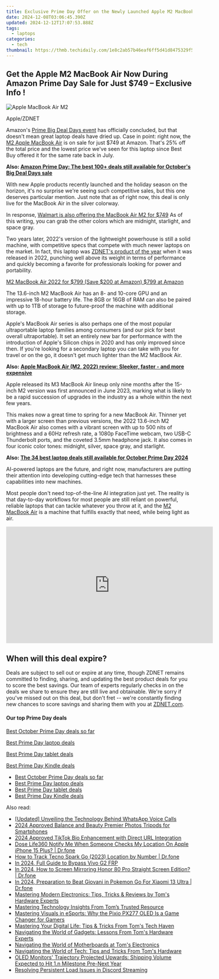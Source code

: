 ```yaml
---
title: Exclusive Prime Day Offer on the Newly Launched Apple M2 MacBook Air – Grab for Just $749 From ZDNET
date: 2024-12-08T03:06:45.390Z
updated: 2024-12-12T17:07:53.888Z
tags:
  - laptops
categories:
  - tech
thumbnail: https://thmb.techidaily.com/1e8c2ab57b46eaf6ff5d41d8475329f5a8c0f038b7f2487e0870591a0ece1b67.jpg
---
```


## Get the Apple M2 MacBook Air Now During Amazon Prime Day Sale for Just $749 – Exclusive Info !

![Apple MacBook Air M2](https://www.zdnet.com/a/img/resize/beb34136418000140523349e4debf35e317f7621/2024/10/07/52df9c26-8207-4479-b338-baa6f0120750/macbook2022a.jpg?auto=webp&width=1280)

Apple/ZDNET

Amazon's [Prime Big Deal Days event](https://www.zdnet.com/home-and-office/october-prime-day-2024-heres-everything-you-need-to-know-2024-10-07/) has officially concluded, but that doesn't mean great laptop deals have dried up. Case in point: right now, the [M2 Apple MacBook Air](https://buy.geni.us/Proxy.ashx?TSID=368250&GR%5FURL=https%3A%2F%2Fwww.amazon.com%2Fdp%2FB0B3CDZLTB%2F%3Ftag%3Dzd-buy-button-20%26ascsubtag%3D%5F%5FCOM%5FCLICK%5FID%5F%5F%7C10971e52-06e0-4941-b2cf-20658ff7c129%7Cdtp&dtb=1) is on sale for just $749 at Amazon. That's 25% off the total price and the lowest price we've seen for this laptop since Best Buy offered it for the same rate back in July. 

**Also: [Amazon Prime Day: The best 100+ deals still available for October's Big Deal Days sale](https://www.zdnet.com/article/best-amazon-prime-day-deals-2024-10-10/)**

With new Apple products recently launched and the holiday season on the horizon, it's no surprise we're seeing such competitive sales, but this one deserves particular mention. Just note that as of right now, this deal is only live for the MacBook Air in the silver colorway. 

In response, [Walmart is also offering the MacBook Air M2 for $749](https://shop-links.co/link/?url=https%3A%2F%2Fwww.bestbuy.com%2Fsite%2Fapple-macbook-air-13-6-laptop-m2-chip-built-for-apple-intelligence-8gb-memory-256gb-ssd-midnight%2F6509650.p&publisher_slug=itechdaily19598&exclusive=1) As of this writing, you can grab the other colors which are midnight, starlight, and space gray. 

Two years later, 2022's version of the lightweight powerhouse is still a solid machine, with competitive specs that compete with much newer laptops on the market. In fact, this laptop was [ZDNET's product of the year](https://www.zdnet.com/article/m2-macbook-air-zdnets-product-of-the-year/) when it was released in 2022, punching well above its weight in terms of performance and quickly becoming a favorite for professionals looking for power and portability.

[M2 MacBook Air 2022 for $799 (Save $200 at Amazon) $799 at Amazon](https://buy.geni.us/Proxy.ashx?TSID=368250&GR%5FURL=https%3A%2F%2Fwww.amazon.com%2F2022-Apple-MacBook-Laptop-chip%2Fdp%2FB0B3C2R8MP%3Ftag%3Dzd-buy-button-20%26ascsubtag%3D%5F%5FCOM%5FCLICK%5FID%5F%5F%7C10971e52-06e0-4941-b2cf-20658ff7c129%7Cdtp&dtb=1)

The 13.6-inch M2 MacBook Air has an 8- and 10-core GPU and an impressive 18-hour battery life. The 8GB or 16GB of RAM can also be paired with up to 1TB of storage to future-proof the machine with additional storage. 

Apple's MacBook Air series is also perhaps one of the most popular ultraportable laptop families among consumers (and our pick for best overall ultraportable). It set an entirely new bar for performance with the introduction of Apple's Silicon chips in 2020 and has only improved since then. If you're looking for a secondary laptop you can take with you for travel or on the go, it doesn't get much lighter than the M2 MacBook Air. 

**Also:** [**Apple MacBook Air (M2, 2022) review: Sleeker, faster - and more expensive**](https://www.zdnet.com/article/apple-macbook-air-m2-2022-review/)

Apple released its M3 MacBook Air lineup only nine months after the 15-inch M2 version was first announced in June 2023, marking what is likely to be a rapid succession of upgrades in the industry as a whole within the next few years. 

This makes now a great time to spring for a new MacBook Air. Thinner yet with a larger screen than previous versions, the 2022 13.6-inch M2 MacBook Air also comes with a vibrant screen with up to 500 nits of brightness and a 60Hz refresh rate, a 1080p FaceTime webcam, two USB-C Thunderbolt ports, and the coveted 3.5mm headphone jack. It also comes in four iconic color tones: midnight, silver, space gray, and starlight. 

**Also: [The 34 best laptop deals still available for October Prime Day 2024](https://www.zdnet.com/article/best-prime-day-laptop-deals-2024-10-10/)**

AI-powered laptops are the future, and right now, manufacturers are putting their attention into developing cutting-edge tech that harnesses these capabilities into new machines.

Most people don't need top-of-the-line AI integration just yet. The reality is that day-to-day workflows for most people are still reliant on powerful, reliable laptops that can tackle whatever you throw at it, and the [M2 MacBook Air](https://buy.geni.us/Proxy.ashx?TSID=368250&GR%5FURL=https%3A%2F%2Fwww.amazon.com%2Fdp%2FB0B3CDZLTB%2F%3Ftag%3Dzd-buy-button-20%26ascsubtag%3D%5F%5FCOM%5FCLICK%5FID%5F%5F%7C10971e52-06e0-4941-b2cf-20658ff7c129%7Cdtp&dtb=1) is a machine that fulfills exactly that need, while being light as air. 

<!-- affiliate ads begin -->
<iframe width="560" height="315" src="https://www.youtube.com/embed/MHafwnWSEQk?si=rejNVNpJZH2SqNLy" title="YouTube video player" frameborder="0" allow="accelerometer; autoplay; clipboard-write; encrypted-media; gyroscope; picture-in-picture; web-share" referrerpolicy="strict-origin-when-cross-origin" allowfullscreen></iframe>
<!-- affiliate ads end -->

## When will this deal expire?

Deals are subject to sell out or expire at any time, though ZDNET remains committed to finding, sharing, and updating the best product deals for you to score the best savings. Our team of experts regularly checks in on the deals we share to ensure they are still live and obtainable. We're sorry if you've missed out on this deal, but don't fret -- we're constantly finding new chances to score savings and sharing them with you at [ZDNET.com](https://www.zdnet.com/). 

#### Our top Prime Day deals

[Best October Prime Day deals so far](https://www.zdnet.com/article/best-amazon-prime-day-deals-2024-10-10/ "Best October Prime Day deals so far")

[Best Prime Day laptop deals](https://www.zdnet.com/article/best-prime-day-laptop-deals-2024-10-10/ "Best Prime Day laptop deals")

[Best Prime Day tablet deals](https://www.zdnet.com/article/best-prime-day-tablet-deals-2024-10-10/ "Best Prime Day tablet deals")

[Best Prime Day Kindle deals](https://www.zdnet.com/article/best-prime-day-kindle-deals-10-10-2024/ "Best Prime Day Kindle deals")

* [Best October Prime Day deals so far](https://www.zdnet.com/article/best-amazon-prime-day-deals-2024-10-10/ "Best October Prime Day deals so far")
* [Best Prime Day laptop deals](https://www.zdnet.com/article/best-prime-day-laptop-deals-2024-10-10/ "Best Prime Day laptop deals")
* [Best Prime Day tablet deals](https://www.zdnet.com/article/best-prime-day-tablet-deals-2024-10-10/ "Best Prime Day tablet deals")
* [Best Prime Day Kindle deals](https://www.zdnet.com/article/best-prime-day-kindle-deals-10-10-2024/ "Best Prime Day Kindle deals")

<ins class="adsbygoogle"
     style="display:block"
     data-ad-format="autorelaxed"
     data-ad-client="ca-pub-7571918770474297"
     data-ad-slot="1223367746"></ins>

<ins class="adsbygoogle"
     style="display:block"
     data-ad-client="ca-pub-7571918770474297"
     data-ad-slot="8358498916"
     data-ad-format="auto"
     data-full-width-responsive="true"></ins>

<span class="atpl-alsoreadstyle">Also read:</span>
<div><ul>
<li><a href="https://article-knowledge.techidaily.com/updated-unveiling-the-technology-behind-whatsapp-voice-calls/"><u>[Updated] Unveiling the Technology Behind WhatsApp Voice Calls</u></a></li>
<li><a href="https://extra-information.techidaily.com/2024-approved-balance-and-beauty-premier-photos-tripods-for-smartphones/"><u>2024 Approved Balance and Beauty Premier Photos Tripods for Smartphones</u></a></li>
<li><a href="https://some-tips.techidaily.com/2024-approved-tiktok-bio-enhancement-with-direct-url-integration/"><u>2024 Approved TikTok Bio Enhancement with Direct URL Integration</u></a></li>
<li><a href="https://fake-location.techidaily.com/dose-life360-notify-me-when-someone-checks-my-location-on-apple-iphone-15-plus-drfone-by-drfone-virtual-ios/"><u>Dose Life360 Notify Me When Someone Checks My Location On Apple iPhone 15 Plus? | Dr.fone</u></a></li>
<li><a href="https://android-location-track.techidaily.com/how-to-track-tecno-spark-go-2023-location-by-number-drfone-by-drfone-virtual-android/"><u>How to Track Tecno Spark Go (2023) Location by Number | Dr.fone</u></a></li>
<li><a href="https://bypass-frp.techidaily.com/in-2024-full-guide-to-bypass-vivo-g2-frp-by-drfone-android/"><u>In 2024, Full Guide to Bypass Vivo G2 FRP</u></a></li>
<li><a href="https://screen-mirror.techidaily.com/in-2024-how-to-screen-mirroring-honor-80-pro-straight-screen-edition-drfone-by-drfone-android/"><u>In 2024, How to Screen Mirroring Honor 80 Pro Straight Screen Edition? | Dr.fone</u></a></li>
<li><a href="https://change-location.techidaily.com/in-2024-preparation-to-beat-giovani-in-pokemon-go-for-xiaomi-13-ultra-drfone-by-drfone-virtual-android/"><u>In 2024, Preparation to Beat Giovani in Pokemon Go For Xiaomi 13 Ultra | Dr.fone</u></a></li>
<li><a href="https://hardware-reviews.techidaily.com/mastering-modern-electronics-tips-tricks-and-reviews-by-toms-hardware-experts/"><u>Mastering Modern Electronics: Tips, Tricks & Reviews by Tom's Hardware Experts</u></a></li>
<li><a href="https://hardware-reviews.techidaily.com/mastering-technology-insights-from-toms-trusted-resource/"><u>Mastering Technology Insights From Tom’s Trusted Resource</u></a></li>
<li><a href="https://hardware-reviews.techidaily.com/mastering-visuals-in-esports-why-the-pixio-px277-oled-is-a-game-changer-for-gamers/"><u>Mastering Visuals in eSports: Why the Pixio PX277 OLED Is a Game Changer for Gamers</u></a></li>
<li><a href="https://hardware-reviews.techidaily.com/mastering-your-digital-life-tips-and-tricks-from-toms-tech-haven/"><u>Mastering Your Digital Life: Tips & Tricks From Tom's Tech Haven</u></a></li>
<li><a href="https://hardware-reviews.techidaily.com/navigating-the-world-of-gadgets-lessons-from-toms-hardware-experts/"><u>Navigating the World of Gadgets: Lessons From Tom's Hardware Experts</u></a></li>
<li><a href="https://hardware-reviews.techidaily.com/navigating-the-world-of-motherboards-at-toms-electronics/"><u>Navigating the World of Motherboards at Tom's Electronics</u></a></li>
<li><a href="https://hardware-reviews.techidaily.com/navigating-the-world-of-tech-tips-and-tricks-from-toms-hardware/"><u>Navigating the World of Tech: Tips and Tricks From Tom's Hardware</u></a></li>
<li><a href="https://hardware-reviews.techidaily.com/oled-monitors-trajectory-projected-upwards-shipping-volume-expected-to-hit-1n-milestone-pre-next-year/"><u>OLED Monitors' Trajectory Projected Upwards: Shipping Volume Expected to Hit 1.n Milestone Pre-Next Year</u></a></li>
<li><a href="https://win-blog.techidaily.com/resolving-persistent-load-issues-in-discord-streaming/"><u>Resolving Persistent Load Issues in Discord Streaming</u></a></li>
</ul></div>

